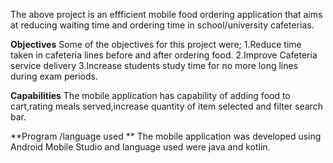 The above project is an effficient mobile food ordering application that aims at reducing waiting time and ordering time in school/university cafeterias.

**Objectives**
Some of the objectives for this  project were;
  1.Reduce time taken in cafeteria lines before and after ordering food.
  2.Improve Cafeteria service delivery
  3.Increase students  study time for no more long lines during exam periods. 

**Capabilities**
The mobile application has capability of adding food to cart,rating meals served,increase quantity of item selected and filter search bar.

**Program /language used **
The mobile application was developed using Android Mobile Studio and language used were java and kotlin.


